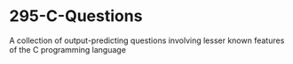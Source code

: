 295-C-Questions
===============

A collection of output-predicting questions involving lesser known features of the C programming language

